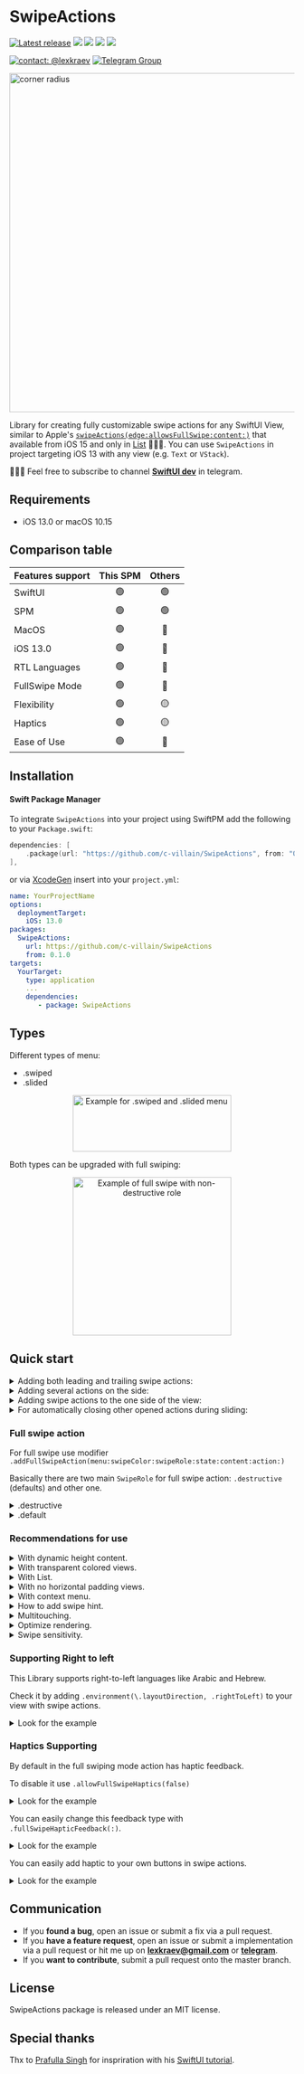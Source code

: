 # SwipeActions

[![Latest release](https://img.shields.io/github/v/release/c-villain/SwipeActions?color=brightgreen&label=version)](https://github.com/c-villain/SwipeActions/releases/latest)
[![](https://img.shields.io/endpoint?url=https%3A%2F%2Fswiftpackageindex.com%2Fapi%2Fpackages%2Fc-villain%2FSwipeActions%2Fbadge%3Ftype%3Dswift-versions)](https://swiftpackageindex.com/c-villain/SwipeActions)
[![](https://img.shields.io/endpoint?url=https%3A%2F%2Fswiftpackageindex.com%2Fapi%2Fpackages%2Fc-villain%2FSwipeActions%2Fbadge%3Ftype%3Dplatforms)](https://swiftpackageindex.com/c-villain/SwipeActions)
[![](https://img.shields.io/badge/SPM-supported-DE5C43.svg?color=brightgreen)](https://swift.org/package-manager/)
![](https://img.shields.io/github/license/c-villain/SwipeActions)

[![contact: @lexkraev](https://img.shields.io/badge/contact-%40lexkraev-blue.svg?style=flat)](https://t.me/lexkraev)
[![Telegram Group](https://img.shields.io/endpoint?color=neon&style=flat-square&url=https%3A%2F%2Ftg.sumanjay.workers.dev%2Fswiftui_dev)](https://telegram.dog/swiftui_dev)

<p align="left">
<img src="Sources/Gifs/teaser.jpg" alt="corner radius" width="600">
</p>

Library for creating fully customizable swipe actions for any SwiftUI View, similar to Apple's [```swipeActions(edge:allowsFullSwipe:content:)```](https://developer.apple.com/documentation/swiftui/view/swipeactions(edge:allowsfullswipe:content:)) that available from iOS 15 and only in [List](https://developer.apple.com/documentation/swiftui/lists) 🤷🏼‍♂️.
You can use ```SwipeActions``` in project targeting iOS 13 with any view (e.g. ```Text``` or ```VStack```).

👨🏻‍💻 Feel free to subscribe to channel **[SwiftUI dev](https://t.me/swiftui_dev)** in telegram.

## Requirements

- iOS 13.0 or macOS 10.15

## Comparison table

| Features support | This SPM | Others |
| :---         |     :---:      |          :---:  |
| SwiftUI   | 🟢     | 🟢     |
| SPM    | 🟢        | 🟢       |
| MacOS    | 🟢        | 🔴       |
| iOS 13.0    | 🟢        | 🔴       |
| RTL Languages    | 🟢        | 🔴       |
| FullSwipe Mode   | 🟢        | 🔴       |
| Flexibility   | 🟢        | 🟡       |
| Haptics   | 🟢        | 🟡       |
| Ease of Use    | 🟢        | 🔴       | 


## Installation

#### Swift Package Manager

To integrate ```SwipeActions``` into your project using SwiftPM add the following to your `Package.swift`:

```swift
dependencies: [
    .package(url: "https://github.com/c-villain/SwipeActions", from: "0.1.0"),
],
```
or via [XcodeGen](https://github.com/yonaskolb/XcodeGen) insert into your `project.yml`:

```yaml
name: YourProjectName
options:
  deploymentTarget:
    iOS: 13.0
packages:
  SwipeActions:
    url: https://github.com/c-villain/SwipeActions
    from: 0.1.0
targets:
  YourTarget:
    type: application
    ...
    dependencies:
       - package: SwipeActions
```

## Types

Different types of menu: 
- .swiped
- .slided

<p align="center">
<img src="Sources/Gifs/menuTypes.gif" alt="Example for .swiped and .slided menu" height="100" width="280">
</p>

Both types can be upgraded with full swiping:

<p align="center">
<img src="Sources/Gifs/fullSwipe.gif" alt="Example of full swipe with non-destructive role" width="280">
</p> 

## Quick start

<details>
  <summary>Adding both leading and trailing swipe actions:</summary>

<p align="center">
<img src="Sources/Gifs/both.gif" alt="Example with leading and trailing swipes" height="160" width="280">
</p>

Use ```Leading { ... }``` and ```Trailing { ... }``` closures inside ```.addSwipeAction { ... }``` modifier:

```swift
import SwipeActions

struct YourView: View {
    
    var body: some View {
        ScrollView {
            LazyVStack {
                ForEach(1...100, id: \.self) { cell in
                    Text("Cell \(cell)")
                        .frame(height: 50, alignment: .center)
                        .frame(maxWidth: .infinity)
                        .contentShape(Rectangle())
                        .addSwipeAction {
                            Leading { //<= HERE 
                                Button {
                                    print("edit \(cell)")
                                } label: {
                                    Image(systemName: "pencil")
                                        .foregroundColor(.white)
                                }
                                .frame(width: 60, height: 50, alignment: .center)
                                .contentShape(Rectangle())
                                .background(Color.green)

                            }
                            Trailing { //<= HERE 
                                HStack(spacing: 0) {
                                    Button {
                                        print("remove \(cell)")
                                    } label: {
                                        Image(systemName: "trash")
                                            .foregroundColor(.white)
                                    }
                                    .frame(width: 60, height: 50, alignment: .center)
                                    .contentShape(Rectangle())
                                    .background(Color.red)
    
                                    Button {
                                        print("Inform \(cell)")
                                    } label: {
                                        Image(systemName: "bell.slash.fill")
                                            .foregroundColor(.white)
                                    }
                                    .frame(width: 60, height: 50, alignment: .center)
                                    .background(Color.blue)
                                }
                            }
                        }
                }
            }
        }
    }
}
```

</details>

<details>
  <summary>Adding several actions on the side:</summary>

Don't forget that your actions are subviews in general and buttons or smth else particularly. Please arrange them:

```swift
YourView()
.addSwipeAction(edge: .trailing) {
    HStack(spacing: 0) { // <= 👀 Look here 
        Rectangle()
            .fill(Color.green.opacity(0.8))
            .frame(width: 8.0, height: 80)
        
        Button {
        } label: {
            Image(systemName: "message")
                .foregroundColor(.white)
                .frame(width: 60, height: 80)
                .contentShape(Rectangle())
        }
        .background(Color.blue)
    }
}

```

</details>


<details>
  <summary>Adding swipe actions to the one side of the view:</summary>

<p align="center">
<img src="Sources/Gifs/trailing.gif" alt="Example with trailing swipe menu" height="160" width="280">
</p>

Use ```.addSwipeAction(edge: ) { ... }``` modifier, ```edge``` - a ```HorizontalAlignment``` value input parameter - with two cases of using ```.leading``` or ```.trailing```

```swift
import SwipeActions

struct YourView: View {
    
    var body: some View {
        ScrollView {
            LazyVStack {
                ForEach(1...100, id: \.self) { cell in
                    Text("Cell \(cell)")
                        .frame(height: 50, alignment: .center)
                        .frame(maxWidth: .infinity)
                        .contentShape(Rectangle())
                        .addSwipeAction(edge: .trailing) { // <= choose here .trailing or .leading
                            HStack(spacing: 0) {
                                Button {
                                    print("remove \(cell)")
                                } label: {
                                    Image(systemName: "trash")
                                        .foregroundColor(.white)
                                }
                                .frame(width: 60, height: 50, alignment: .center)
                                .contentShape(Rectangle())
                                .background(Color.red)
                                
                                Button {
                                    print("Inform \(cell)")
                                } label: {
                                    Image(systemName: "bell.slash.fill")
                                        .foregroundColor(.white)
                                }
                                .frame(width: 60, height: 50, alignment: .center)
                                .background(Color.blue)
                            }
                        }
                }
            }
        }
    }
}
```

</details>

<details>
  <summary>For automatically closing other opened actions during sliding: </summary>
  
<p align="center">
<img src="Sources/Gifs/autoclosing.gif" alt="Example with auto closing swipe actions" width="280">
</p> 
  
  Add ```SwipeState``` var to your ```View``` and pass it as a ```binding``` in ```.addSwipeAction(state:)```:
  
  ```swift
  
struct YourView: View {  
     @State var state: SwipeState = .untouched // <= HERE

     var body: some View {
          ScrollView {
               VStack(spacing: 2) {
                   ForEach(1 ... 30, id: \.self) { cell in
                       Text("Cell \(cell)")
                           .addSwipeAction(state: $state) { // <= HERE
                              ....
                           }
                    }
               }
          }
     }
}
```
  
 </details>
 
### Full swipe action
  
  For full swipe use modifier ```.addFullSwipeAction(menu:swipeColor:swipeRole:state:content:action:)```
  
  Basically there are two main ```SwipeRole``` for full swipe action: ```.destructive``` (defaults) and other one.
  
  <details>
  <summary>.destructive</summary>
  
  This role is used for closing/hiding/removing cell.
  
  
<p align="center">
<img src="Sources/Gifs/destructiveFullSwipe.gif" alt="Example of full swipe with destructive role" width="280">
</p> 
     
  
  ```swift
  
struct YourView: View {  
     
     @State var range: [Int] = [1,2,3,4,5,6,7,8,9,10]

     var body: some View {
          ScrollView {
               VStack(spacing: 2) {
                   ForEach(range, id: \.self) { cell in
                       Text("Cell \(cell)")
                           .addFullSwipeAction(
                               menu: .slided,
                               swipeColor: .red) { // <= Color is the same as last button in Trailing for full effect 
                                    Leading { 
                                        ...
                                    }
                                    Trailing {
                                        ...
                                        
                                        Button {
                                            withAnimation { 
                                                if let index = range.firstIndex(of: cell) {
                                                    range.remove(at: index)
                                                }
                                            }
                                        } label: {
                                            Image(systemName: "trash")
                                                .foregroundColor(.white)
                                        }
                                        .contentShape(Rectangle())
                                        .frame(width: 60)
                                        .frame(maxHeight: .infinity)
                                        .background(Color.red) // <=== Look here
                                    }
                                } action: { // <= action for full swiping
                                    withAnimation {
                                        if let index = range.firstIndex(of: cell) {
                                            range.remove(at: index)
                                        }
                                    }
                                }
                    }
               }
          }
     }
}
```
   </details>
   
   
  <details>
  <summary>.default</summary>
  
  This role is used for making some action on cell.
  
<p align="center">
<img src="Sources/Gifs/nondestructiveFullSwipe.gif" alt="Example of full swipe with non-destructive role" width="280">
</p> 
     
  
  ```swift
  
struct YourView: View {  ]

     var body: some View {
          ScrollView {
               VStack(spacing: 2) {
                   ForEach(1...10, id: \.self) { cell in
                       Text("Cell \(cell)")
                           .addFullSwipeAction(menu: .slided,
                                               swipeColor: .green, // <=== Color is the same as last button in Trailing for full effect 
                                               swipeRole: .defaults) {  // <=== Add this parameter
                                    Leading { 
                                        ...
                                    }
                                    Trailing {
                                        HStack(spacing: 0) {
                                            ...
                                            
                                            Button {
            
                                            } label: {
                                                Image(systemName: "trash")
                                                    .foregroundColor(.white)
                                            }
                                            .contentShape(Rectangle())
                                            .frame(width: 60)
                                            .frame(maxHeight: .infinity)
                                            .background(Color.green) // <=== Look here
                                        }
                                    }
                                } action: { // <=== action for full swiping
                                    ...
                                }
                    }
               }
          }
     }
}
```
   </details>
 
### Recommendations for use

<details>
  <summary>With dynamic height content.</summary>
 
 
use ```.frame(maxHeight: .infinity)```

```swift
YourView()
    .addSwipeAction(menu: .slided, edge: .trailing) {
        Button {
            ...
        } label: {
            Image("trash")
                .font(.system(size: 20.0))
                .foregroundColor(.white)
                .frame(width: 68, alignment: .center)
                .frame(maxHeight: .infinity) // <= Look here
                .background(.red)
        }
    }
```

</details>

<details>
  <summary>With transparent colored views.</summary>
 
 There is *no* restrictions or any recommendations for using with ```.slided``` type! 
 
 With ```.swiped``` use *non-tranparent* color layer or the same color with ```alfa = 1.0```:

```swift
ForEach(1 ... 30, id: \.self) { cell in
   Text("Cell \(cell)")
       .padding()
       .frame(height: 80)
       .frame(maxWidth: .infinity)
       //.background(Color.green.opacity(0.2)) // <== ❌ DON'T USE SUCH WAY!
       //.background(Color(red: 0.841, green: 0.956, blue: 0.868)) // <== ✅ USE THIS WAY!
       .background( // <== OR THIS WAY!
           ZStack {
               Color(UIColor.systemBackground) // non-transparent color layer
               Color.green.opacity(0.2)
           }
       )
       .contentShape(Rectangle())
       .listStyle(.plain)
       .addSwipeAction(menu: .swiped, // <=== SWIPED TYPE
                       state: $state) {
           Leading {
           ...
           }
       }
       ...
 }
```
</details>

<details>
  <summary>With List.</summary>

Basically if you have minimum deployments target for your app is iOS 15 I recommend to use Apple's [swipe actions](https://developer.apple.com/documentation/swiftui/view/swipeactions(edge:allowsfullswipe:content:)) for List. Anyway you may use this.

Due to some features for working with ```List``` you should:

 - specify a frame for cell width, e.g. ```.frame(width: UIScreen.main.bounds.size.width - 32, height: 80)``` and a frame for buttons on swipe actions, e.g. ```.frame(width: 60, height: 80)```. Note that height in frames should be the same!
 
 - add modifier ```.onTapGesture { ... }``` for cell to override tapping on swipe action buttons
 
 - add modifier ```.listRowInsets(EdgeInsets())``` for cell
 
```swift
List(elements) { e in
    Text(e.name)
        .frame(width: UIScreen.main.bounds.size.width - 32, height: 80) // <= HERE
        .background(Color(UIColor.systemBackground))
        .onTapGesture { // <=== HERE
            print("on cell tap!")
        }
        .addSwipeAction(menu: .swiped,
                        edge: .trailing,
                        state: $state) {
            Button {
                print("remove")
            } label: {
                Image(systemName: "trash")
                    .foregroundColor(.white)
            }
            .frame(width: 60, height: 80, alignment: .center) // <= HERE
            .contentShape(Rectangle())
            .background(Color.red)
        }
                        .listRowInsets(EdgeInsets()) // <=== HERE
}
.padding(16)
```

Look for code in the example.

</details>

<details>
  <summary>With no horizontal padding views.</summary>

To avoid effect when content in swipe actions started showing immediately after view with no horizontal padding

<p align="center">
<img src="Sources/Gifs/demoWithoutInsets.gif" alt="Demo without insets" width="280">
</p>

in ```.addSwipeAction { ... }``` add ```Rectangle``` filled with *same* color as root view:

<p align="center">
<img src="Sources/Gifs/demoWithInsets.gif" alt="Demo with insets" width="280">
</p>

```swift
 YourView()
     .frame(height: 80)
     .frame(maxWidth: .infinity)
     .background(Color.green.opacity(0.8)) // <= Look here
     .addSwipeAction(edge: .trailing) {
        HStack(spacing: 0) {
             Rectangle() // <=== HERE!
                 .fill(Color.green.opacity(0.8)) // <= 💡 Don't forget!
                 .frame(width: 8.0, height: 80)
    
             Button {
             } label: {
                 Image(systemName: "message")
                     .foregroundColor(.white)
             }
             .frame(width: 60, height: 80)
             .contentShape(Rectangle())
             .background(Color.blue)
        }
     }
```

</details>

<details>
  <summary>With context menu.</summary>

<p align="center">
<img src="Sources/Gifs/withContextMenuDemo.gif" alt="Demo without insets" width="280">
</p>

Due to some difficulties for SwiftUI to detect gestures for sliding view and opening context menu I recommend you to use
`.contextMenu` after `.addSwipeAction` (or `addFullSwipeAction`):

```swift
 YourView()
     .frame(height: 80)
     .frame(maxWidth: .infinity)
    .contentShape(Rectangle()) 
    .padding()
    .background(Color(UIColor.systemBackground))
    .addFullSwipeAction(...) { ... }  // <=== Look here!
    .contextMenu { ... }
```

Actually if you don't use `.contentShape(Rectangle())`, you can also add `.contextMenu` before `.addSwipeAction` (or `addFullSwipeAction`):

```swift
 YourView()
     .frame(height: 80)
     .frame(maxWidth: .infinity)
    //.contentShape(Rectangle()) // <=== Look here!
    .padding()
    .contextMenu { ... } // <=== Look here!
    .background(Color(UIColor.systemBackground))
    .addFullSwipeAction(...) { ... } // <=== Look here!
```

</details>

<details>
  <summary>How to add swipe hint.</summary>

Use modifier `.swipeHint`:

The place for applying this modifier depends on type of menu.

Add `.swipeHint` strictly after `.addSwipeAction` for `.slided` type of menu 👇🏻
```swift
ForEach(range, ...) {
    YourCell()
        ...
        .addFullSwipeAction(
            menu: .slided, // <== LOOK HERE
            swipeColor: .red,
            state: $state) {
                Leading {
                    ...
                }
                Trailing {
                    ...
                }
            }
        .swipeHint(cell == range.first, hintOffset: 120.0) // for trailing <== LOOK HERE
        .swipeHint(cell == range[1] , hintOffset: -120.0) // for leading <== LOOK HERE
    ...
}
```

Add `.swipeHint` strictly before `.addSwipeAction` for `.swiped` type of menu 👇🏻
```swift
ForEach(range, ...) {
    YourCell()
        ...
        .swipeHint(cell == range.first, hintOffset: 120.0) // for trailing <== LOOK HERE
        .swipeHint(cell == range[1], hintOffset: -120.0) // for leading <== LOOK HERE
        .addFullSwipeAction(
            menu: .swiped, // <== Look here
            swipeColor: .red,
            state: $state) {
                Leading {
                    ...
                }
                Trailing {
                    ...
                }
            }
    ...
}
```

</details>


<details>
    <summary>Multitouching.</summary>

Due to SwiftUI philosophy is not quite possible to control multitouching in general and dragging several cells particularly. Anyway we can disable multitouch with special view modifier: `.allowMultitouching(false)` based on UIKit. Add this modifier strictly before using swipe actions:

```swift
...
YourView(...)
      .allowMultitouching(false) // <= Look here
      .addSwipeAction( ...) {
        ...
      }
...
```
By default this flag is true. Using this modifier will repeat telegram's behaviour where you can drag only one cell during multitouching. 

Actually the problem exist only in fullswiping mode. In default mode you can drag several cells but after ending touching only one will be opened.

But as soon as this solution is based on UIKit you can't optimise rendering of `YourView` with `drawingGroup()`:
```swift
...
YourView(...)
      .allowMultitouching(false) // <= look here
      .addSwipeAction( ...) {
        ...
      }
      .drawingGroup() // <=  ❌ DON'T DO THAT
...
```

You'll definitely get this:

<img width="338" alt="Drawing group after swipeactions" src="https://github.com/user-attachments/assets/b8671c69-a5e1-4ca7-8d62-67b68bd2d33f">

Actually rendering will be optimizing by SwiftUI engine... For full control you can add view modifier `.identifier(your id)` to `YourView(...)`
</details>

<details>
    <summary>Optimize rendering.</summary>

To control view's id for optimizing you should use modifier `.identifier(your id)`:

```swift
ForEach(...) { cell in
     YourView(cell)
         .addSwipeAction(...) {}
         .identifier(cell) // <= Look here
 }
```

Actually if you forget to add identifier this don't worry, id will be added manually.

</details>

<details>
    <summary>Swipe sensitivity.</summary>

To control swipe sensitivity (minimum distance for dragging) you should use modifier `swipeSensitive`.

```swift
ForEach(...) { cell in
     YourView(cell)
         .addSwipeAction(...) {}
         .swipeSensitive(.medium) // <= Look here. You can control it here 
 }
 .swipeSensitive(.medium) // <= Look here. Or here! 
```

If you forget to add sensitivity, don't worry the system will provide its own default `low` value. Actually it is the most comfortable behavior.

</details>


### Supporting Right to left

This Library supports right-to-left languages like Arabic and Hebrew. 

Check it by adding `.environment(\.layoutDirection, .rightToLeft)` to your view with swipe actions.

<details>
<summary>Look for the example</summary>

```swift
struct ContentView: View {
    var body: some View {
        LazyVStack {
            ForEach(0..<5) { index in
                Text("Item \(index)")
                    .swipeActions {
                        Button("Delete") {
                            print("Item deleted")
                        }
                        .tint(.red)
                    }
            }
        }
        .environment(\.layoutDirection, .rightToLeft) // <= Look here
    }
}
```

</details>

### Haptics Supporting 

By default in the full swiping mode action has haptic feedback.

To disable it use `.allowFullSwipeHaptics(false)`

<details>
<summary>Look for the example</summary>

```swift
YourView()
    .addFullSwipeAction(...) { ... }
    .allowFullSwipeHaptics(false) // <= Look here
```

</details>

You can easily change this feedback type with `.fullSwipeHapticFeedback(:)`.

<details>
<summary>Look for the example</summary>

```swift
YourView()
    .addFullSwipeAction(...) { ... }
    .fullSwipeHapticFeedback(.medium()) // <= Look here
```

</details>

You can easily add haptic to your own buttons in swipe actions.

<details>
<summary>Look for the example</summary>

```swift
YourView()
    .addFullSwipeAction(...) { 
        ... 
    Trailing {
        Button {
            HapticsProvider.sendHapticFeedback(.heavy()) // <= Look here
                ...
            } label: { ... }
     }
}
```

</details>

## Communication

- If you **found a bug**, open an issue or submit a fix via a pull request.
- If you **have a feature request**, open an issue or submit a implementation via a pull request or hit me up on **lexkraev@gmail.com** or **[telegram](https://t.me/lexkraev)**.
- If you **want to contribute**, submit a pull request onto the master branch.

## License

SwipeActions package is released under an MIT license.

## Special thanks

Thx to [Prafulla Singh](https://prafullkumar77.medium.com/) for inspriration with his [SwiftUI tutorial](https://prafullkumar77.medium.com/swiftui-how-to-make-custom-swipe-able-cell-727a27abdddd).
